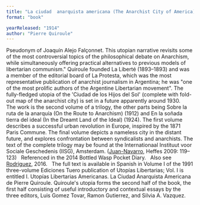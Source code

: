 ```yaml
---
title: "La ciudad  anarquista americana (The Anarchist City of America)"
format: "book"

yearReleased: "1914"
author: "Pierre Quiroule"
---
```

Pseudonym of Joaquín Alejo Falçonnet. This utopian narrative  revisits some of the most controversial topics of the philosophical debate on  Anarchism, while simultaneously offering practical alternatives to previous  models of libertarian communism." Quiroule  founded La Liberté (1893–1893) and was a member of the editorial board of La Protesta, which was the most  representative publication of anarchist journalism in Argentina; he was "one of  the most prolific authors of the Argentine Libertarian movement". The  fully-fledged utopia of the 'Ciudad de los Hijos del Sol' (complete with  fold-out map of the anarchist city) is  set in a future apparently around 1930.
 
The work is the second  volume of a trilogy, the other parts being Sobre la ruta de la anarquía  (On the Route to Anarchism) (1912) and En la  soñada tierra del ideal (In the Dreamt Land of the Ideal) (1924).  The first volume describes a  successful urban revolution in Europe, inspired by the 1871 Paris Commune. The  final volume depicts a nameless city in the distant future, and explores  confrontation between syndicalists and anarchists. The text of the complete  trilogy may be found at the Internationaal Instituut voor Sociale Geschedenis (IISG),  Amsterdam. (<a href="http://www.christiebooks.com/PDFs/AnarchistCityofAmerica.pdf">Juan-Navarro</a>, Heffes 2009: 119–123)
 
Referenced in the 2014 Bottled Wasp Pocket  Diary.
 
Also see <a href="http://publish.lib.umd.edu/scifi/article/view/278/41">Rodriguez</a>, 2016.
 
The full text is available in Spanish in  Volume I of the 1991 three-volume Ediciones Tuero publication of Utopías  Libertarias; Vol. I is entitled I. Utopías Libertarias Americanas. La  Ciudad Anarquista Americana de Pierre Quiroule. Quiroule's utopia forms the  second half of the book, the first half consisting of useful introductory and  contextual essays by the three editors, Luis Gomez Tovar, Ramon Gutierrez, and  Silvia A. Vazquez.
 
 
